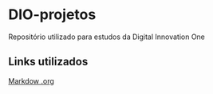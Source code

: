 # DIO-projetos
Repositório utilizado para estudos da Digital Innovation One


## Links utilizados
[Markdow .org](https://www.markdownguide.org/)
